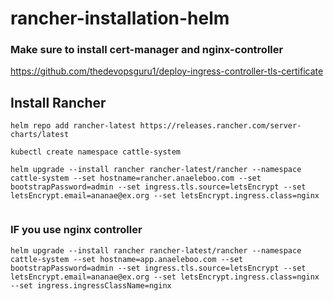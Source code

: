 # rancher-installation-helm
### Make sure to install cert-manager and nginx-controller
https://github.com/thedevopsguru1/deploy-ingress-controller-tls-certificate
## Install Rancher

```
helm repo add rancher-latest https://releases.rancher.com/server-charts/latest
```
```
kubectl create namespace cattle-system
```

```
helm upgrade --install rancher rancher-latest/rancher --namespace cattle-system --set hostname=rancher.anaeleboo.com --set bootstrapPassword=admin --set ingress.tls.source=letsEncrypt --set letsEncrypt.email=ananae@ex.org --set letsEncrypt.ingress.class=nginx
 
```
### IF you use nginx controller
```
helm upgrade --install rancher rancher-latest/rancher --namespace cattle-system --set hostname=app.anaeleboo.com --set bootstrapPassword=admin --set ingress.tls.source=letsEncrypt --set letsEncrypt.email=ananae@ex.org --set letsEncrypt.ingress.class=nginx --set ingress.ingressClassName=nginx
```
